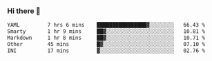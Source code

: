 ### Hi there 👋

<!--
**urzz/urzz** is a ✨ _special_ ✨ repository because its `README.md` (this file) appears on your GitHub profile.

Here are some ideas to get you started:

- 🔭 I’m currently working on ...
- 🌱 I’m currently learning ...
- 👯 I’m looking to collaborate on ...
- 🤔 I’m looking for help with ...
- 💬 Ask me about ...
- 📫 How to reach me: ...
- 😄 Pronouns: ...
- ⚡ Fun fact: ...
-->

<!--START_SECTION:waka-->

```txt
YAML         7 hrs 6 mins    ████████████████▓░░░░░░░░   66.43 %
Smarty       1 hr 9 mins     ██▓░░░░░░░░░░░░░░░░░░░░░░   10.81 %
Markdown     1 hr 8 mins     ██▓░░░░░░░░░░░░░░░░░░░░░░   10.71 %
Other        45 mins         █▓░░░░░░░░░░░░░░░░░░░░░░░   07.10 %
INI          17 mins         ▓░░░░░░░░░░░░░░░░░░░░░░░░   02.76 %
```

<!--END_SECTION:waka-->

